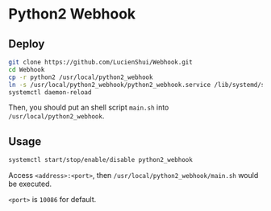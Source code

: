 # Python2 Webhook

## Deploy

```bash
git clone https://github.com/LucienShui/Webhook.git
cd Webhook
cp -r python2 /usr/local/python2_webhook
ln -s /usr/local/python2_webhook/python2_webhook.service /lib/systemd/system
systemctl daemon-reload
```

Then, you should put an shell script `main.sh` into `/usr/local/python2_webhook`.

## Usage

```bash
systemctl start/stop/enable/disable python2_webhook
```

Access `<address>:<port>`, then `/usr/local/python2_webhook/main.sh` would be executed.

`<port>` is `10086` for default.

